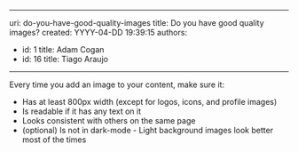 

---
uri: do-you-have-good-quality-images
title: Do you have good quality images?
created: YYYY-04-DD 19:39:15
authors:
  - id: 1
    title: Adam Cogan
  - id: 16
    title: Tiago Araujo
---




<span class='intro'> Every time you add an image to your content, make sure it&#58;<br> </span>

<p><ul><li>​​Has at least 800px width (except for logos, icons,&#160;and&#160;profile images)<br></li><li>Is readable if it has any text on it<br></li><li>Looks consistent with others on the same page<br></li><li>(optional) Is not in dark-mode - Light background&#160;images look better most of the times​<br></li></ul></p>


